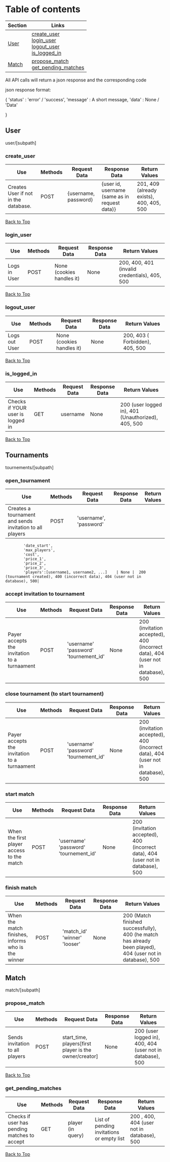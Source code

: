 # Table of contents
| Section | Links |
|---------|-------|
| [User](#user) | [create_user](#create_user) <br> [login_user](#login_user) <br> [logout_user](#logout_user) <br> [is_logged_in](#is_logged_in) |
| [Match](#match) | [propose_match](#propose_match) <br> [get_pending_matches](#get_pending_matches) |


All API calls will return a json response and the corresponding code

json response format:

{
    'status' : 'error' / 'success',
    'message' : A short message,
    'data' : None / 'Data'

}
## User

user/[subpath]

### create_user

| Use | Methods | Request Data | Response Data | Return Values|
| --- | --- | --- | ---| ---|
| Creates User if not in the database. | POST | {username, password} | {user id, username (same as in request data)} |  201, 409 (already exists), 400, 405, 500 |

[Back to Top](#table-of-contents)



### login_user

| Use | Methods | Request Data | Response Data | Return Values|
| --- | --- | --- | ---| ---|
| Logs in User| POST | None (cookies handles it) | None |200, 400, 401 (invalid credentials), 405, 500|

[Back to Top](#table-of-contents)


### logout_user

| Use | Methods | Request Data | Response Data | Return Values|
| --- | --- | --- | ---| ---|
| Logs out User| POST | None (cookies handles it) | None |200, 403 ( Forbidden), 405, 500|

[Back to Top](#table-of-contents)


### is_logged_in


| Use | Methods | Request Data | Response Data | Return Values|
| --- | --- | --- | ---| ---|
| Checks if YOUR user is logged in | GET | username | None |  200 (user logged in), 401 (Unauthorized), 405, 500|


[Back to Top](#table-of-contents)


## Tournaments

tournements/[subpath]

### open_tournament

| Use | Methods | Request Data | Response Data | Return Values|
| --- | --- | --- | ---| ---|
| Creates a tournament and sends invitation to all players  | POST | 'username', 'password'
			'date_start', 
			'max_players', 
			'cost', 
			'price_1', 
			'price_2',
			'price_3',
			'players':[username1, username2, ...]	 | None |  200 (tournament created), 400 (incorrect data), 404 (user not in database), 500|

### accept invitation to tournament
| Use | Methods | Request Data | Response Data | Return Values|
| --- | --- | --- | ---| ---|
|Payer accepts the invitation to a turnaament| POST | 'username' 'password' 'tournement_id' | None |  200 (invitation accepted), 400 (incorrect data), 404 (user not in database), 500|

### close tournament (to start tournament)
| Use | Methods | Request Data | Response Data | Return Values|
| --- | --- | --- | ---| ---|
|Payer accepts the invitation to a turnaament| POST | 'username' 'password' 'tournement_id' | None |  200 (invitation accepted), 400 (incorrect data), 404 (user not in database), 500|

### start match
| Use | Methods | Request Data | Response Data | Return Values|
| --- | --- | --- | ---| ---|
|When the first player access to the match| POST | 'username' 'password' 'tournement_id' | None |  200 (invitation accepted), 400 (incorrect data), 404 (user not in database), 500|

### finish match
| Use | Methods | Request Data | Response Data | Return Values|
| --- | --- | --- | ---| ---|
|When the match finishes, informs who is the winner| POST | 'match_id' 'winner' 'looser' | None |  200 (Match finished successfully), 400 (he match has already been played), 404 (user not in database), 500|

## Match

match/[subpath]

### propose_match

| Use | Methods | Request Data | Response Data | Return Values|
| --- | --- | --- | ---| ---|
| Sends invitation to all players | POST | start_time, players[first player is the owner/creator] | None |  200 (user logged in), 400, 404 (user not in database), 500|

[Back to Top](#table-of-contents)


### get_pending_matches

| Use | Methods | Request Data | Response Data | Return Values|
| --- | --- | --- | ---| ---|
| Checks if user has pending matches to accept | GET | player (in query) | List of pending invitations or empty list |  200 , 400, 404 (user not in database), 500|

[Back to Top](#table-of-contents)

